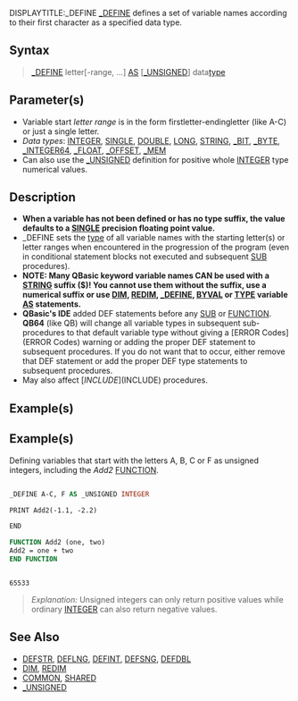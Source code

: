 DISPLAYTITLE:_DEFINE
[_DEFINE](_DEFINE) defines a set of variable names according to their first character as a specified data type.


## Syntax

> [_DEFINE](_DEFINE) letter[-range, ...] [AS](AS) [[_UNSIGNED](_UNSIGNED)] data[type](type)


## Parameter(s)

* Variable start *letter range* is in the form firstletter-endingletter (like A-C) or just a single letter.
* *Data types*: [INTEGER](INTEGER), [SINGLE](SINGLE), [DOUBLE](DOUBLE), [LONG](LONG), [STRING](STRING), [_BIT](_BIT), [_BYTE](_BYTE), [_INTEGER64](_INTEGER64), [_FLOAT](_FLOAT), [_OFFSET](_OFFSET), [_MEM](_MEM)  
* Can also use the [_UNSIGNED](_UNSIGNED) definition for positive whole [INTEGER](INTEGER) type numerical values.


## Description

* **When a variable has not been defined or has no type suffix, the value defaults to a [SINGLE](SINGLE) precision floating point value.**
* _DEFINE sets the [type](type) of all variable names with the starting letter(s) or letter ranges  when encountered in the progression of the program (even in conditional statement blocks not executed and subsequent [SUB](SUB) procedures). 
* **NOTE: Many QBasic keyword variable names CAN be used with a [STRING](STRING) suffix ($)! You cannot use them without the suffix, use a numerical suffix or use [DIM](DIM), [REDIM](REDIM), [_DEFINE](_DEFINE), [BYVAL](BYVAL) or [TYPE](TYPE) variable [AS](AS) statements.**
* **QBasic's IDE** added DEF statements before any [SUB](SUB) or [FUNCTION](FUNCTION). **QB64** (like QB) will change all variable types in subsequent sub-procedures to that default variable type without giving a [ERROR Codes](ERROR Codes) warning or adding the proper DEF statement to subsequent procedures. If you do not want that to occur, either remove that DEF statement or add the proper DEF type statements to subsequent procedures.
* May also affect [$INCLUDE]($INCLUDE) procedures.


## Example(s)

## Example(s)
 Defining variables that start with the letters A, B, C or F as unsigned integers, including the *Add2* [FUNCTION](FUNCTION).

```vb

_DEFINE A-C, F AS _UNSIGNED INTEGER

PRINT Add2(-1.1, -2.2)

END

FUNCTION Add2 (one, two)
Add2 = one + two
END FUNCTION 

```

```text

65533

```

>  *Explanation:* Unsigned integers can only return positive values while ordinary [INTEGER](INTEGER) can also return negative values.


## See Also

* [DEFSTR](DEFSTR), [DEFLNG](DEFLNG), [DEFINT](DEFINT), [DEFSNG](DEFSNG), [DEFDBL](DEFDBL)
* [DIM](DIM), [REDIM](REDIM)
* [COMMON](COMMON), [SHARED](SHARED)
* [_UNSIGNED](_UNSIGNED)




